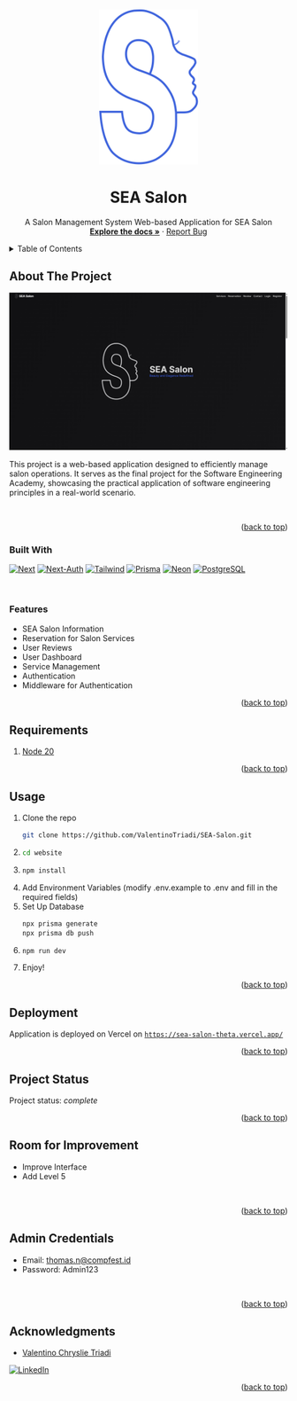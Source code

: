 <!-- Improved compatibility of back to top link: See: https://github.com/othneildrew/Best-README-Template/pull/73 -->
<a name="readme-top"></a>
<!--
*** Thanks for checking out the Best-README-Template. If you have a suggestion
*** that would make this better, please fork the repo and create a pull request
*** or simply open an issue with the tag "enhancement".
*** Don't forget to give the project a star!
*** Thanks again! Now go create something AMAZING! :D
-->



<!-- PROJECT SHIELDS -->
<!--
*** I'm using markdown "reference style" links for readability.
*** Reference links are enclosed in brackets [ ] instead of parentheses ( ).
*** See the bottom of this document for the declaration of the reference variables
*** for contributors-url, forks-url, etc. This is an optional, concise syntax you may use.
*** https://www.markdownguide.org/basic-syntax/#reference-style-links
-->


<!-- PROJECT LOGO -->
<br />
<div align="center">
  <a href="https://github.com/ValentinoTriadi/SEA-Salon">
    <img src="website/public/logo-accent.svg" alt="Logo" width="180" >
  </a>
  <h1>SEA Salon</h1>
  <p align="center">
    A Salon Management System Web-based Application for SEA Salon 
    <br />
    <a href="https://github.com/ValentinoTriadi/SEA-Salon"><strong>Explore the docs »</strong></a>
    ·
    <a href="https://github.com/ValentinoTriadi/SEA-Salon/issues">Report Bug</a>
    <br/>
  </p>
</div>



<!-- TABLE OF CONTENTS -->
<details>
  <summary>Table of Contents</summary>
  <ol>
    <li>
      <a href="#about-the-project">About The Project</a>
      <ul>
        <li><a href="#built-with">Built With</a></li>
        <li><a href="#features">Features</a></li>
      </ul>
    </li>
    <li><a href="#requirement">Requirement</a></li>
    <li><a href="#usage">Usage</a></li>
    <li><a href="#Project-Status">Project Status</a></li>
    <li><a href="#Room-for-Improvement">Room for Improvement</a></li>
    <li><a href="#Acknowledgments">Acknowledgments</a></li>
  </ol>
</details>



<!-- ABOUT THE PROJECT -->
## About The Project

<img src="website/public/image.png">

This project is a web-based application designed to efficiently manage salon operations. It serves as the final project for the Software Engineering Academy, showcasing the practical application of software engineering principles in a real-world scenario.

<br/>


<p align="right">(<a href="#readme-top">back to top</a>)</p>



### Built With

[![Next][Next]][Next-url]
[![Next-Auth][Next-Auth]][Next-Auth-url]
[![Tailwind][Tailwind]][Tailwind-url]
[![Prisma][Prisma]][Prisma-url]
[![Neon][Neon]][Neon-url]
[![PostgreSQL][PostgreSQL]][PostgreSQL-url]

<br/>

### Features

* SEA Salon Information
* Reservation for Salon Services
* User Reviews
* User Dashboard
* Service Management
* Authentication
* Middleware for Authentication

<p align="right">(<a href="#readme-top">back to top</a>)</p>



<!-- Requirement Dependencies -->
## Requirements

1. <a href="https://nodejs.org/en/download/package-manager">Node 20</a>
    

<p align="right">(<a href="#readme-top">back to top</a>)</p>



<!-- USAGE EXAMPLES -->
## Usage

1. Clone the repo
   ```sh
   git clone https://github.com/ValentinoTriadi/SEA-Salon.git
   ```
2. ```sh
   cd website
   ```
3. ```sh
   npm install
   ```
4. Add Environment Variables (modify .env.example to .env and fill in the required fields)
5. Set Up Database
   ```sh
   npx prisma generate
   npx prisma db push
   ```
5. ```sh
   npm run dev
   ```
6. Enjoy!

<p align="right">(<a href="#readme-top">back to top</a>)</p>


## Deployment

Application is deployed on Vercel on [```https://sea-salon-theta.vercel.app/```](https://sea-salon-theta.vercel.app/)
<br/>
<p align="right">(<a href="#readme-top">back to top</a>)</p>


<!-- PROJECT STATUS -->
## Project Status
Project status: _complete_ 
<br/>
<p align="right">(<a href="#readme-top">back to top</a>)</p>

<!-- ROOM FOR IMPROVEMENT -->
## Room for Improvement
- Improve Interface
- Add Level 5
<br/>
<p align="right">(<a href="#readme-top">back to top</a>)</p>

## Admin Credentials
- Email: thomas.n@compfest.id
- Password: Admin123
<br/>
<p align="right">(<a href="#readme-top">back to top</a>)</p>


<!-- ACKNOWLEDGMENTS -->
## Acknowledgments
* [Valentino Chryslie Triadi](https://github.com/ValentinoTriadi)

[![LinkedIn][linkedin-shield-valen]][linkedin-valen]

<p align="right">(<a href="#readme-top">back to top</a>)</p>



<!-- MARKDOWN LINKS & IMAGES -->
<!-- https://www.markdownguide.org/basic-syntax/#reference-style-links -->
[Next-url]: https://nextjs.org/
[Next-Auth-url]: https://next-auth.js.org/
[Prisma-url]: https://www.prisma.io/
[Neon-url]: https://neon.tech/
[PostgreSQL-url]: https://www.postgresql.org/
[Tailwind-url]: https://tailwindcss.com/
[Next]: https://img.shields.io/badge/next.js-000000?style=for-the-badge&logo=nextdotjs&logoColor=white
[Next-Auth]: https://img.shields.io/badge/next%20auth-000000?style=for-the-badge
[Prisma]: https://img.shields.io/badge/Prisma-000000?style=for-the-badge&logo=Prisma&logoColor=white
[Neon]: https://img.shields.io/badge/neon.tech-000000?style=for-the-badge
[PostgreSQL]: https://img.shields.io/badge/postgres-000000?style=for-the-badge&logo=postgresql&logoColor=white
[Tailwind]: https://img.shields.io/badge/tailwind-000000?style=for-the-badge&logo=tailwindcss&logoColor=white
[linkedin-shield-valen]: https://img.shields.io/badge/Linkedin-Valentino%20Triadi-000000?style=for-the-badge&logo=linkedin&logoColor=white
[linkedin-valen]: https://linkedin.com/in/valentino-triadi